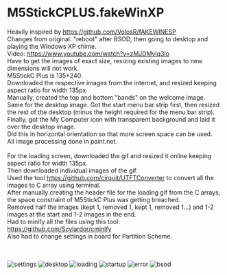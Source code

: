 # M5StickCPLUS.fakeWinXP

Heavily inspired by https://github.com/VolosR/fAKEWINESP
<br>
Changes from original: "reboot" after BSOD, then going to desktop and playing the Windows XP chime.<br>
Video: https://www.youtube.com/watch?v=zMJDMvlq3Io
<br>
Have to get the images of exact size, resizing existing images to new dimensions will not work.<br>
M5StickC Plus is 135*240.<br>
Downloaded the respective images from the internet, and resized keeping aspect ratio for width 135px.<br>
Manually, created the top and bottom "bands" on the welcome image.<br>
Same for the desktop image. Got the start menu bar strip first, then resized the rest of the desktop (minus the height required for the menu bar strip).<br>
Finally, got the My Computer icon with transparent background and laid it over the desktop image. <br>
Did this in horizontal orientation so that more screen space can be used.<br>
All image processing done in paint.net.<br>
<br>
For the loading screen, downloaded the gif and resized it online keeping aspect ratio for width 135px.<br>
Then downloaded individual images of the gif.<br>
Used the tool https://github.com/cirquit/UTFTConverter to convert all the images to C array using terminal.<br>
After manually creating the header file for the loading gif from the C arrays, the space constraint of M5StickC Plus was getting breached.<br>
Removed half the images (kept 1, removed 1, kept 1, removed 1...) and 1-2 images at the start and 1-2 images in the end.<br>
Had to minify all the files using this tool: https://github.com/Scylardor/cminify<br>
Also had to change settings in board for Partition Scheme.<br>
<br><br>

![settings](settings.png?raw=true)
![desktop](desktop.jpg?raw=true)
![loading](loading.jpg?raw=true)
![startup](startup.jpg?raw=true)
![error](error.jpg?raw=true)
![bsod](bsod.jpg?raw=true)